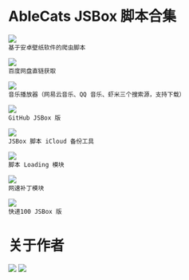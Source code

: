 # AbleCats JSBox 脚本合集

[![](https://img.shields.io/badge/4WPaper-AbleCats-brightgreen.svg)](https://github.com/Neurogram-R/JSBox/blob/master/AbleCats/4WPaper.js)  
`基于安卓壁纸软件的爬虫脚本`

[![](https://img.shields.io/badge/ACDPDownload-AbleCats-brightgreen.svg)](https://github.com/Neurogram-R/JSBox/blob/master/AbleCats/ACDPDownload.js)  
`百度网盘直链获取`

[![](https://img.shields.io/badge/ACPlayer-AbleCats-brightgreen.svg)](https://github.com/Neurogram-R/JSBox/tree/master/AbleCats/ACPlayer)  
`音乐播放器（网易云音乐、QQ 音乐、虾米三个搜索源，支持下载）`

[![](https://img.shields.io/badge/GitHub-AbleCats-brightgreen.svg)](https://github.com/Neurogram-R/JSBox/blob/master/AbleCats/GitHub.js)  
`GitHub JSBox 版`

[![](https://img.shields.io/badge/iCloudSync-AbleCats-brightgreen.svg)](https://github.com/Neurogram-R/JSBox/blob/master/AbleCats/iCloudSync.js)  
`JSBox 脚本 iCloud 备份工具`

[![](https://img.shields.io/badge/LoadingPatch-AbleCats-brightgreen.svg)](https://github.com/Neurogram-R/JSBox/blob/master/AbleCats/LoadingPatch.js)  
`脚本 Loading 模块`

[![](https://img.shields.io/badge/netSpeedPatch-AbleCats-brightgreen.svg)](https://github.com/Neurogram-R/JSBox/blob/master/AbleCats/netSpeedPatch.js)  
`网速补丁模块`

[![](https://img.shields.io/badge/快递100-AbleCats-brightgreen.svg)](https://github.com/Neurogram-R/JSBox/blob/master/AbleCats/%E5%BF%AB%E9%80%92100.js)  
`快递100 JSBox 版`

# 关于作者
[![](https://img.shields.io/badge/GitHub-AbleCats-brightgreen.svg?logo=GitHub)](https://github.com/AbleCats)
[![](https://img.shields.io/badge/Telegram-@AbleCats-1A92D2.svg?logo=Telegram&logoColor=white)](https://t.me/AbleCats)
